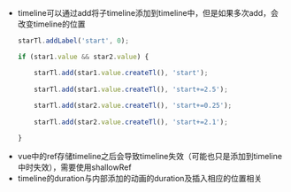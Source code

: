- timeline可以通过add将子timeline添加到timeline中，但是如果多次add，会改变timeline的位置
	```typescript
	starTl.addLabel('start', 0);

	if (star1.value && star2.value) {
	
		starTl.add(star1.value.createTl(), 'start');
		
		starTl.add(star1.value.createTl(), 'start+=2.5');
		
		starTl.add(star2.value.createTl(), 'start+=0.25');
		
		starTl.add(star2.value.createTl(), 'start+=2.1');
	
	}
	```
- vue中的ref存储timeline之后会导致timeline失效（可能也只是添加到timeline中时失效），需要使用shallowRef
- timeline的duration与内部添加的动画的duration及插入相应的位置相关
